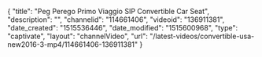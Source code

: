 {
    "title": "Peg Perego Primo Viaggio SIP Convertible Car Seat",
    "description": "",
    "channelid": "114661406",
    "videoid": "136911381",
    "date_created": "1515536446",
    "date_modified": "1515600968",
    "type": "captivate",
    "layout": "channelVideo",
    "url": "\/latest-videos\/convertible-usa-new2016-3-mp4\/114661406-136911381"
}